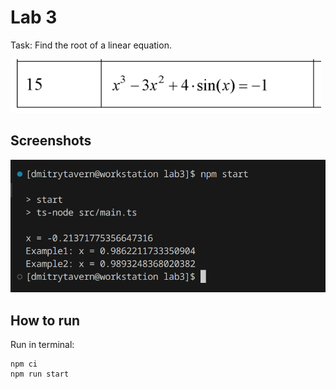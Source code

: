 # Lab 3

Task: Find the root of a linear equation.

<img src=".github/image01.png">

## Screenshots

<img src=".github/image02.png">

## How to run

Run in terminal:

```
npm ci
npm run start
```
